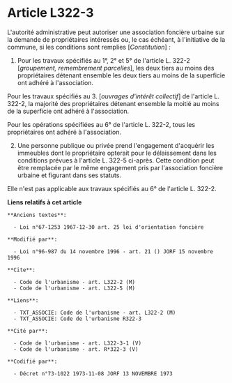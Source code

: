 # Article L322-3

L'autorité administrative peut autoriser une association foncière urbaine sur la demande de propriétaires intéressés ou, le
cas échéant, à l'initiative de la commune, si les conditions sont remplies [*Constitution*] :

1. Pour les travaux spécifiés au 1°, 2° et 5° de l'article L. 322-2 [*groupement, remembrement parcelles*], les deux tiers au
moins des propriétaires détenant ensemble les deux tiers au moins de la superficie ont adhéré à l'association.

Pour les travaux spécifiés au 3. [*ouvrages d'intérêt collectif*] de l'article L. 322-2, la majorité des propriétaires
détenant ensemble la moitié au moins de la superficie ont adhéré à l'association.

Pour les opérations spécifiées au 6° de l'article L. 322-2, tous les propriétaires ont adhéré à l'association.

2. Une personne publique ou privée prend l'engagement d'acquérir les immeubles dont le propriétaire opterait pour le
délaissement dans les conditions prévues à l'article L. 322-5 ci-après. Cette condition peut être remplacée par le même
engagement pris par l'association foncière urbaine et figurant dans ses statuts.

Elle n'est pas applicable aux travaux spécifiés au 6° de l'article L. 322-2.

**Liens relatifs à cet article**

	**Anciens textes**:

	  - Loi n°67-1253 1967-12-30 art. 25 loi d'orientation foncière

	**Modifié par**:

	  - Loi n°96-987 du 14 novembre 1996 - art. 21 () JORF 15 novembre 1996

	**Cite**:

	  - Code de l'urbanisme - art. L322-2 (M)
	  - Code de l'urbanisme - art. L322-5 (M)

	**Liens**:

	  - TXT_ASSOCIE: Code de l'urbanisme - art. L322-2 (M)
	  - TXT_ASSOCIE: Code de l'urbanisme R322-3

	**Cité par**:

	  - Code de l'urbanisme - art. L322-3-1 (V)
	  - Code de l'urbanisme - art. R*322-3 (V)

	**Codifié par**:

	  - Décret n°73-1022 1973-11-08 JORF 13 NOVEMBRE 1973
